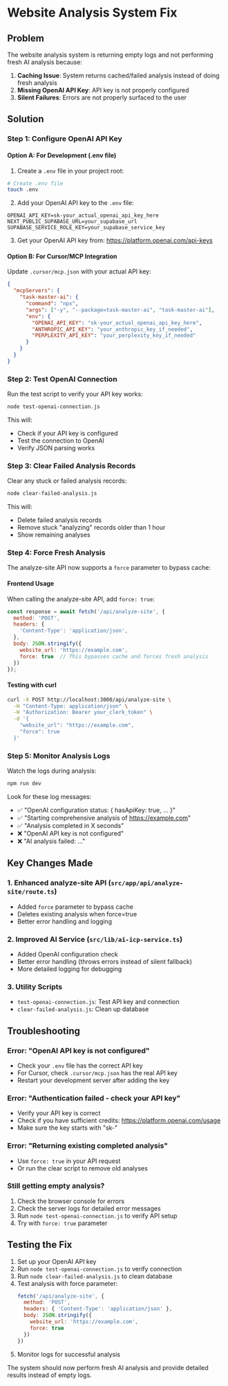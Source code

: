 # Website Analysis System Fix

## Problem
The website analysis system is returning empty logs and not performing fresh AI analysis because:

1. **Caching Issue**: System returns cached/failed analysis instead of doing fresh analysis
2. **Missing OpenAI API Key**: API key is not properly configured
3. **Silent Failures**: Errors are not properly surfaced to the user

## Solution

### Step 1: Configure OpenAI API Key

#### Option A: For Development (.env file)
1. Create a `.env` file in your project root:
```bash
# Create .env file
touch .env
```

2. Add your OpenAI API key to the `.env` file:
```env
OPENAI_API_KEY=sk-your_actual_openai_api_key_here
NEXT_PUBLIC_SUPABASE_URL=your_supabase_url
SUPABASE_SERVICE_ROLE_KEY=your_supabase_service_key
```

3. Get your OpenAI API key from: https://platform.openai.com/api-keys

#### Option B: For Cursor/MCP Integration
Update `.cursor/mcp.json` with your actual API key:
```json
{
  "mcpServers": {
    "task-master-ai": {
      "command": "npx",
      "args": ["-y", "--package=task-master-ai", "task-master-ai"],
      "env": {
        "OPENAI_API_KEY": "sk-your_actual_openai_api_key_here",
        "ANTHROPIC_API_KEY": "your_anthropic_key_if_needed",
        "PERPLEXITY_API_KEY": "your_perplexity_key_if_needed"
      }
    }
  }
}
```

### Step 2: Test OpenAI Connection

Run the test script to verify your API key works:
```bash
node test-openai-connection.js
```

This will:
- Check if your API key is configured
- Test the connection to OpenAI
- Verify JSON parsing works

### Step 3: Clear Failed Analysis Records

Clear any stuck or failed analysis records:
```bash
node clear-failed-analysis.js
```

This will:
- Delete failed analysis records
- Remove stuck "analyzing" records older than 1 hour
- Show remaining analyses

### Step 4: Force Fresh Analysis

The analyze-site API now supports a `force` parameter to bypass cache:

#### Frontend Usage
When calling the analyze-site API, add `force: true`:
```javascript
const response = await fetch('/api/analyze-site', {
  method: 'POST',
  headers: {
    'Content-Type': 'application/json',
  },
  body: JSON.stringify({
    website_url: 'https://example.com',
    force: true  // This bypasses cache and forces fresh analysis
  })
});
```

#### Testing with curl
```bash
curl -X POST http://localhost:3000/api/analyze-site \
  -H "Content-Type: application/json" \
  -H "Authorization: Bearer your_clerk_token" \
  -d '{
    "website_url": "https://example.com",
    "force": true
  }'
```

### Step 5: Monitor Analysis Logs

Watch the logs during analysis:
```bash
npm run dev
```

Look for these log messages:
- ✅ "OpenAI configuration status: { hasApiKey: true, ... }"
- ✅ "Starting comprehensive analysis of https://example.com"
- ✅ "Analysis completed in X seconds"
- ❌ "OpenAI API key is not configured"
- ❌ "AI analysis failed: ..."

## Key Changes Made

### 1. Enhanced analyze-site API (`src/app/api/analyze-site/route.ts`)
- Added `force` parameter to bypass cache
- Deletes existing analysis when force=true
- Better error handling and logging

### 2. Improved AI Service (`src/lib/ai-icp-service.ts`)
- Added OpenAI configuration check
- Better error handling (throws errors instead of silent fallback)
- More detailed logging for debugging

### 3. Utility Scripts
- `test-openai-connection.js`: Test API key and connection
- `clear-failed-analysis.js`: Clean up database

## Troubleshooting

### Error: "OpenAI API key is not configured"
- Check your `.env` file has the correct API key
- For Cursor, check `.cursor/mcp.json` has the real API key
- Restart your development server after adding the key

### Error: "Authentication failed - check your API key" 
- Verify your API key is correct
- Check if you have sufficient credits: https://platform.openai.com/usage
- Make sure the key starts with "sk-"

### Error: "Returning existing completed analysis"
- Use `force: true` in your API request
- Or run the clear script to remove old analyses

### Still getting empty analysis?
1. Check the browser console for errors
2. Check the server logs for detailed error messages
3. Run `node test-openai-connection.js` to verify API setup
4. Try with `force: true` parameter

## Testing the Fix

1. Set up your OpenAI API key
2. Run `node test-openai-connection.js` to verify connection
3. Run `node clear-failed-analysis.js` to clean database
4. Test analysis with force parameter:
   ```javascript
   fetch('/api/analyze-site', {
     method: 'POST',
     headers: { 'Content-Type': 'application/json' },
     body: JSON.stringify({
       website_url: 'https://example.com',
       force: true
     })
   })
   ```
5. Monitor logs for successful analysis

The system should now perform fresh AI analysis and provide detailed results instead of empty logs. 